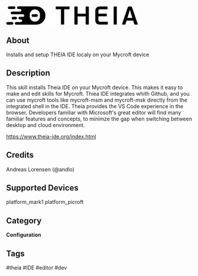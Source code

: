 # <img src='theia.png' card_color='#40DBB0' height='50' style='vertical-align:bottom'/> 


## About
Installs and setup THEIA IDE localy on your Mycroft device

## Description
This skill installs Theia IDE on your Mycroft device. This makes it easy to make and edit skills for Mycroft. Thiea IDE integrates whith Github, and you can use mycroft tools like mycroft-msm and mycroft-msk directly from the integrated shell in the IDE.
Theia provides the VS Code experience in the browser. Developers familiar with Microsoft's great editor will find many familiar features and concepts, to minimze the gap when switching between desktop and cloud environment. 

https://www.theia-ide.org/index.html


## Credits 
Andreas Lorensen (@andlo)

## Supported Devices 
platform_mark1 platform_picroft 

## Category
**Configuration**

## Tags
#theia
#IDE
#editor
#dev
